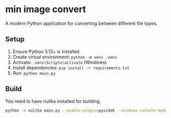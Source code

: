 # min image convert

A modern Python application for converting between different file types.

## Setup

1. Ensure Python 3.13+ is installed
2. Create virtual environment: `python -m venv .venv`
3. Activate: `.venv\Scripts\activate` (Windows)
4. Install dependencies: `pip install -r requirements.txt`
5. Run: `python main.py`

## Build
You need to have nuitka installed for building.
```bash
python -m nuitka main.py --enable-plugin=pyside6 --windows-console-mode=disable --mode=standalone --output-filename=minimgconvert.exe
```